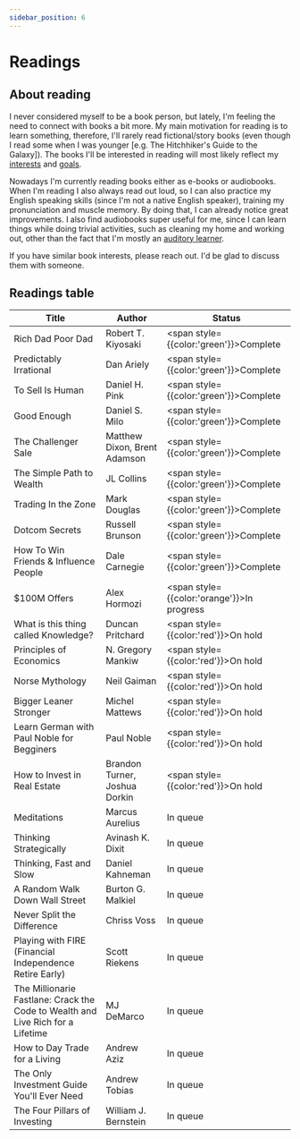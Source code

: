 ```yaml
---
sidebar_position: 6
---
```


# Readings

## About reading

I never considered myself to be a book person, but lately, I'm feeling the need to connect with books a bit more. My main motivation for reading is to learn something, therefore, I'll rarely read fictional/story books (even though I read some when I was younger [e.g. The Hitchhiker's Guide to the Galaxy]). The books I'll be interested in reading will most likely reflect my [interests](./interests) and [goals](./goals).

Nowadays I'm currently reading books either as e-books or audiobooks. When I'm reading I also always read out loud, so I can also practice my English speaking skills (since I'm not a native English speaker), training my pronunciation and muscle memory. By doing that, I can already notice great improvements. I also find audiobooks super useful for me, since I can learn things while doing trivial activities, such as cleaning my home and working out, other than the fact that I'm mostly an [auditory learner](http://www.educationplanner.org/students/self-assessments/learning-styles-styles.shtml).

If you have similar book interests, please reach out. I'd be glad to discuss them with someone.


## Readings table

| Title                                      | Author                             | Status                                           |  
| ------------------------------------------ | ---------------------------------- | ------------------------------------------------- |
| Rich Dad Poor Dad                          | Robert T. Kiyosaki                 | <span style={{color:'green'}}>Complete</span>     |
| Predictably Irrational                     | Dan Ariely                         | <span style={{color:'green'}}>Complete</span>     |
| To Sell Is Human                           | Daniel H. Pink                     | <span style={{color:'green'}}>Complete</span>     |
| Good Enough                                | Daniel S. Milo                     | <span style={{color:'green'}}>Complete</span>     |
| The Challenger Sale                        | Matthew Dixon, Brent Adamson       | <span style={{color:'green'}}>Complete</span>     |
| The Simple Path to Wealth                  | JL Collins                         | <span style={{color:'green'}}>Complete</span>     |
| Trading In the Zone                        | Mark Douglas                       | <span style={{color:'green'}}>Complete</span>     |
| Dotcom Secrets                             | Russell Brunson                    | <span style={{color:'green'}}>Complete</span>     |
| How To Win Friends & Influence People      | Dale Carnegie                      |  <span style={{color:'green'}}>Complete</span>    |
| $100M Offers                               | Alex Hormozi                       | <span style={{color:'orange'}}>In progress</span> |
| What is this thing called Knowledge?       | Duncan Pritchard                   | <span style={{color:'red'}}>On hold</span>        |
| Principles of Economics                    | N. Gregory Mankiw                  | <span style={{color:'red'}}>On hold</span>        |
| Norse Mythology                            | Neil Gaiman                        | <span style={{color:'red'}}>On hold</span>        |
| Bigger Leaner Stronger                     | Michel Mattews                     | <span style={{color:'red'}}>On hold</span>        |
| Learn German with Paul Noble for Begginers | Paul Noble                         | <span style={{color:'red'}}>On hold</span>        |
| How to Invest in Real Estate               | Brandon Turner, Joshua Dorkin      | <span style={{color:'red'}}>On hold</span>        |
| Meditations                                | Marcus Aurelius                    | In queue    |
| Thinking Strategically                     | Avinash K. Dixit                   | In queue    |
| Thinking, Fast and Slow                    | Daniel Kahneman                    | In queue    |
| A Random Walk Down Wall Street             | Burton G. Malkiel                  | In queue    |
| Never Split the Difference                 | Chriss Voss                        | In queue    |
| Playing with FIRE (Financial Independence Retire Early) | Scott Riekens         | In queue    |
| The Millionarie Fastlane: Crack the Code to Wealth and Live Rich for a Lifetime | MJ DeMarco | In queue |
| How to Day Trade for a Living              | Andrew Aziz                        | In queue    |
| The Only Investment Guide You'll Ever Need | Andrew Tobias                      | In queue    |
| The Four Pillars of Investing              | William J. Bernstein               | In queue    |
